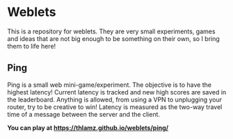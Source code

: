 # Weblets
This is a repository for weblets. They are very small experiments, games and ideas that are not big enough to be something on their own, so I bring them to life here!

## Ping
Ping is a small web mini-game/experiment. The objective is to have the highest latency! Current latency is tracked and new high scores are saved in the leaderboard. Anything is allowed, from using a VPN to unplugging your router, try to be creative to win! Latency is measured as the two-way travel time of a message between the server and the client.

**You can play at https://thlamz.github.io/weblets/ping/**
